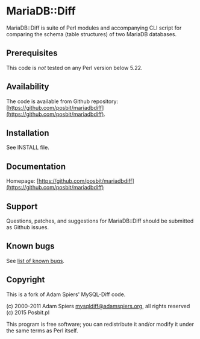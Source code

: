 # MariaDB::Diff

MariaDB::Diff is suite of Perl modules and accompanying CLI script for
comparing the schema (table structures) of two MariaDB databases.


Prerequisites
-------------

This code is *not* tested on any Perl version below 5.22.


Availability
------------

The code is available from Github repository: [https://github.com/posbit/mariadbdiff](https://github.com/posbit/mariadbdiff).


Installation
------------

See INSTALL file.


Documentation
-------------

Homepage: [https://github.com/posbit/mariadbdiff](https://github.com/posbit/mariadbdiff)


Support
-------

Questions, patches, and suggestions for MariaDB::Diff should be submitted as
Github issues.


Known bugs
----------

See [list of known bugs](https://github.com/posbit/mariadbdiff/labels/bug).


Copyright
---------

This is a fork of Adam Spiers' MySQL-Diff code.

(c) 2000-2011 Adam Spiers <mysqldiff@adamspiers.org>, all rights reserved  
(c) 2015 Posbit.pl

This program is free software; you can redistribute it and/or modify
it under the same terms as Perl itself.
